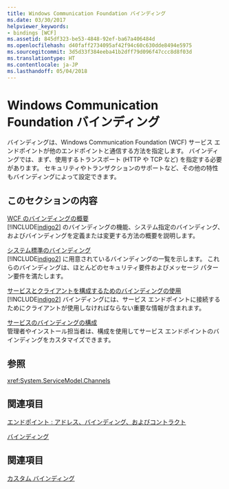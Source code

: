 ```yaml
---
title: Windows Communication Foundation バインディング
ms.date: 03/30/2017
helpviewer_keywords:
- bindings [WCF]
ms.assetid: 845df323-be53-4848-92ef-ba67a406484d
ms.openlocfilehash: d40faff2734095af42f94c60c630dde8494e5975
ms.sourcegitcommit: 3d5d33f384eeba41b2dff79d096f47ccc8d8f03d
ms.translationtype: HT
ms.contentlocale: ja-JP
ms.lasthandoff: 05/04/2018
---
```

# <a name="windows-communication-foundation-bindings"></a>Windows Communication Foundation バインディング
バインディングは、Windows Communication Foundation (WCF) サービス エンドポイントが他のエンドポイントと通信する方法を指定します。 バインディングでは、まず、使用するトランスポート (HTTP や TCP など) を指定する必要があります。 セキュリティやトランザクションのサポートなど、その他の特性もバインディングによって設定できます。  
  
## <a name="in-this-section"></a>このセクションの内容  
 [WCF のバインディングの概要](../../../docs/framework/wcf/bindings-overview.md)  
 [!INCLUDE[indigo2](../../../includes/indigo2-md.md)] のバインディングの機能、システム指定のバインディング、およびバインディングを定義または変更する方法の概要を説明します。  
  
 [システム標準のバインディング](../../../docs/framework/wcf/system-provided-bindings.md)  
 [!INCLUDE[indigo2](../../../includes/indigo2-md.md)] に用意されているバインディングの一覧を示します。 これらのバインディングは、ほとんどのセキュリティ要件およびメッセージ パターン要件を満たします。  
  
 [サービスとクライアントを構成するためのバインディングの使用](../../../docs/framework/wcf/using-bindings-to-configure-services-and-clients.md)  
 [!INCLUDE[indigo2](../../../includes/indigo2-md.md)] バインディングには、サービス エンドポイントに接続するためにクライアントが使用しなければならない重要な情報が含まれます。  
  
 [サービスのバインディングの構成](../../../docs/framework/wcf/configuring-bindings-for-wcf-services.md)  
 管理者やインストール担当者は、構成を使用してサービス エンドポイントのバインディングをカスタマイズできます。  
  
## <a name="reference"></a>参照  
 <xref:System.ServiceModel.Channels>  
  
## <a name="related-sections"></a>関連項目  
 [エンドポイント : アドレス、バインディング、およびコントラクト](../../../docs/framework/wcf/feature-details/endpoints-addresses-bindings-and-contracts.md)  
  
 [バインディング](../../../docs/framework/wcf/feature-details/bindings.md)  
  
## <a name="see-also"></a>関連項目  
 [カスタム バインディング](../../../docs/framework/wcf/extending/custom-bindings.md)
